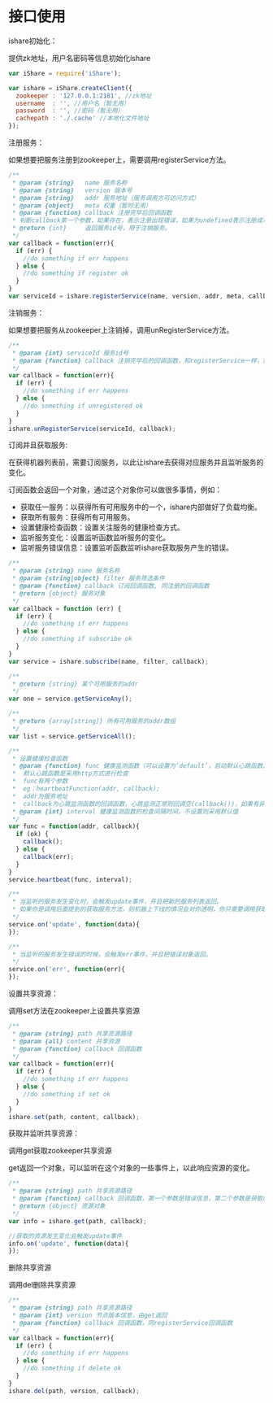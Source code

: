 # 接口使用

ishare初始化：

提供zk地址，用户名密码等信息初始化ishare

```JavaScript
var iShare = require('iShare');

var ishare = iShare.createClient({
  zookeeper : '127.0.0.1:2181', //zk地址
  username  : '', //用户名（暂无用）
  password  : '', //密码（暂无用）
  cachepath : './.cache' //本地化文件地址
});
```

注册服务：

如果想要把服务注册到zookeeper上，需要调用registerService方法。

```javascript
/**
 * @param {string}   name 服务名称
 * @param {string}   version 版本号
 * @param {string}   addr 服务地址（服务调用方可访问方式）
 * @param {object}   meta 权重（暂时无用）
 * @param {function} callback 注册完毕后回调函数
 * 判断callback第一个参数，如果存在，表示注册出现错误，如果为undefined表示注册成功。
 * @return {int}     返回服务id号，用于注销服务。
 */
var callback = function(err){
  if (err) {
    //do something if err happens
  } else {
    //do something if register ok
  }
}
var serviceId = ishare.registerService(name, version, addr, meta, callback);
```

注销服务：

如果想要把服务从zookeeper上注销掉，调用unRegisterService方法。

```javascript
/**
 * @param {int} serviceId 服务id号
 * @param {function} callback 注销完毕后的回调函数，和registerService一样，需要判断第一个参数
 */
var callback = function(err){
  if (err) {
    //do something if err happens
  } else {
    //do something if unregistered ok
  }
}
ishare.unRegisterService(serviceId, callback);
```


订阅并且获取服务:

在获得机器列表前，需要订阅服务，以此让ishare去获得对应服务并且监听服务的变化。

订阅函数会返回一个对象，通过这个对象你可以做很多事情，例如：

* 获取任一服务：以获得所有可用服务中的一个，ishare内部做好了负载均衡。
* 获取所有服务：获得所有可用服务。
* 设置健康检查函数：设置关注服务的健康检查方式。
* 监听服务变化：设置监听函数监听服务的变化。
* 监听服务错误信息：设置监听函数监听ishare获取服务产生的错误。

```javascript
/**
 * @param {string} name 服务名称
 * @param {string|object} filter 服务筛选条件
 * @param {function} callback 订阅回调函数, 同注册的回调函数
 * @return {object} 服务对象
 */
var callback = function (err) {
  if (err) {
    //do something if err happens
  } else {
    //do something if subscribe ok
  }
}
var service = ishare.subscribe(name, filter, callback);

/**
 * @return {string} 某个可用服务的addr
 */
var one = service.getServiceAny();

/**
 * @return {array[string]} 所有可用服务的addr数组
 */
var list = service.getServiceAll();

/**
 * 设置健康检查函数
 * @param {function} func 健康监测函数（可以设置为‘default’，启动默认心跳函数）
 *  默认心跳函数是采用http方式进行检查
 *  func有两个参数
 *  eg：heartbeatFunction(addr, callback);
 *  addr为服务地址
 *  callback为心跳监测函数的回调函数，心跳监测正常则回调空(callback())，如果有异常，则回调一个错误对象,callback(err);
 * @param {int} interval 健康监测函数的检查间隔时间，不设置则采用默认值
 */
var func = function(addr, callback){
  if (ok) {
    callback();
  } else {
    callback(err);
  }
}
service.heartbeat(func, interval);

/**
 * 当监听的服务发生变化时，会触发update事件，并且把新的服务列表返回。
 * 如果你是调用后面提到的获取服务方法，则机器上下线的情况会对你透明，你只需要调用获取服务的方法就行。
 */
service.on('update', function(data){
});

/**
 * 当监听的服务发生错误的时候，会触发err事件，并且把错误对象返回。
 */
service.on('err', function(err){
});
```

设置共享资源：

调用set方法在zookeeper上设置共享资源

```javascript
/**
 * @param {string} path 共享资源路径
 * @param {all} content 共享资源
 * @param {function} callback 回调函数
 */
var callback = function(err){
  if (err) {
    //do something if err happens
  } else {
    //do something if set ok
  }
}
ishare.set(path, content, callback);
```

获取并监听共享资源：

调用get获取zookeeper共享资源

get返回一个对象，可以监听在这个对象的一些事件上，以此响应资源的变化。

```JavaScript
/**
 * @param {string} path 共享资源路径
 * @param {function} callback 回调函数，第一个参数是错误信息，第二个参数是获取的资源版本，版本是zk对节点的版本信息。第三个参数是获取资源
 * @return {object} 资源对象
 */
var info = ishare.get(path, callback);

//获取的资源发生变化会触发update事件
info.on('update', function(data){
});
```

删除共享资源

调用del删除共享资源

```JavaScript
/**
 * @param {string} path 共享资源路径
 * @param {int} version 节点版本信息，由get返回
 * @param {function} callback 回调函数，同registerService回调函数
 */
var callback = function(err){
  if (err) {
    //do something if err happens
  } else {
    //do something if delete ok
  }
}
ishare.del(path, version, callback);
```
